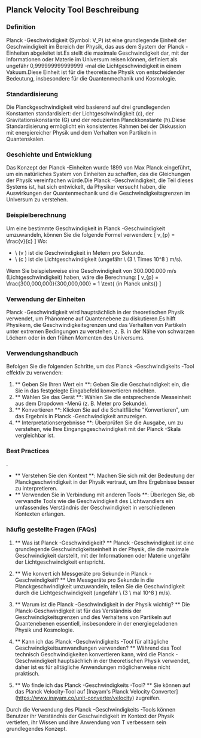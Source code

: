 ## Planck Velocity Tool Beschreibung

### Definition
Planck -Geschwindigkeit (Symbol: V_P) ist eine grundlegende Einheit der Geschwindigkeit im Bereich der Physik, das aus dem System der Planck -Einheiten abgeleitet ist.Es stellt die maximale Geschwindigkeit dar, mit der Informationen oder Materie im Universum reisen können, definiert als ungefähr 0,999999999999999 -mal die Lichtgeschwindigkeit in einem Vakuum.Diese Einheit ist für die theoretische Physik von entscheidender Bedeutung, insbesondere für die Quantenmechanik und Kosmologie.

### Standardisierung
Die Planckgeschwindigkeit wird basierend auf drei grundlegenden Konstanten standardisiert: der Lichtgeschwindigkeit (c), der Gravitationskonstante (G) und der reduzierten Planckkonstante (ħ).Diese Standardisierung ermöglicht ein konsistentes Rahmen bei der Diskussion mit energiereicher Physik und dem Verhalten von Partikeln in Quantenskalen.

### Geschichte und Entwicklung
Das Konzept der Planck -Einheiten wurde 1899 von Max Planck eingeführt, um ein natürliches System von Einheiten zu schaffen, das die Gleichungen der Physik vereinfachen würde.Die Planck -Geschwindigkeit, die Teil dieses Systems ist, hat sich entwickelt, da Physiker versucht haben, die Auswirkungen der Quantenmechanik und die Geschwindigkeitsgrenzen im Universum zu verstehen.

### Beispielberechnung
Um eine bestimmte Geschwindigkeit in Planck -Geschwindigkeit umzuwandeln, können Sie die folgende Formel verwenden:
\[ v_{p} = \frac{v}{c} \]
Wo:
- \ (v \) ist die Geschwindigkeit in Metern pro Sekunde.
- \ (c \) ist die Lichtgeschwindigkeit (ungefähr \ (3 \ Times 10^8 \) m/s).

Wenn Sie beispielsweise eine Geschwindigkeit von 300.000.000 m/s (Lichtgeschwindigkeit) haben, wäre die Berechnung:
\[ v_{p} = \frac{300,000,000}{300,000,000} = 1 \text{ (in Planck units)} \]

### Verwendung der Einheiten
Planck -Geschwindigkeit wird hauptsächlich in der theoretischen Physik verwendet, um Phänomene auf Quantenebene zu diskutieren.Es hilft Physikern, die Geschwindigkeitsgrenzen und das Verhalten von Partikeln unter extremen Bedingungen zu verstehen, z. B. in der Nähe von schwarzen Löchern oder in den frühen Momenten des Universums.

### Verwendungshandbuch
Befolgen Sie die folgenden Schritte, um das Planck -Geschwindigkeits -Tool effektiv zu verwenden:
1. ** Geben Sie Ihren Wert ein **: Geben Sie die Geschwindigkeit ein, die Sie in das festgelegte Eingabefeld konvertieren möchten.
2. ** Wählen Sie das Gerät **: Wählen Sie die entsprechende Messeinheit aus dem Dropdown -Menü (z. B. Meter pro Sekunde).
3. ** Konvertieren **: Klicken Sie auf die Schaltfläche "Konvertieren", um das Ergebnis in Planck -Geschwindigkeit anzuzeigen.
4. ** Interpretationsergebnisse **: Überprüfen Sie die Ausgabe, um zu verstehen, wie Ihre Eingangsgeschwindigkeit mit der Planck -Skala vergleichbar ist.

### Best Practices
.
- ** Verstehen Sie den Kontext **: Machen Sie sich mit der Bedeutung der Planckgeschwindigkeit in der Physik vertraut, um Ihre Ergebnisse besser zu interpretieren.
- ** Verwenden Sie in Verbindung mit anderen Tools **: Überlegen Sie, ob verwandte Tools wie die Geschwindigkeit des Lichtwandlers ein umfassendes Verständnis der Geschwindigkeit in verschiedenen Kontexten erlangen.

### häufig gestellte Fragen (FAQs)

1. ** Was ist Planck -Geschwindigkeit? **
Planck -Geschwindigkeit ist eine grundlegende Geschwindigkeitseinheit in der Physik, die die maximale Geschwindigkeit darstellt, mit der Informationen oder Materie ungefähr der Lichtgeschwindigkeit entspricht.

2. ** Wie konvert ich Messgeräte pro Sekunde in Planck -Geschwindigkeit? **
Um Messgeräte pro Sekunde in die Planckgeschwindigkeit umzuwandeln, teilen Sie die Geschwindigkeit durch die Lichtgeschwindigkeit (ungefähr \ (3 \ mal 10^8 \) m/s).

3. ** Warum ist die Planck -Geschwindigkeit in der Physik wichtig? **
Die Planck-Geschwindigkeit ist für das Verständnis der Geschwindigkeitsgrenzen und des Verhaltens von Partikeln auf Quantenebenen essentiell, insbesondere in der energiegeladenen Physik und Kosmologie.

4. ** Kann ich das Planck -Geschwindigkeits -Tool für alltägliche Geschwindigkeitsumwandlungen verwenden? **
Während das Tool technisch Geschwindigkeiten konvertieren kann, wird die Planck -Geschwindigkeit hauptsächlich in der theoretischen Physik verwendet, daher ist es für alltägliche Anwendungen möglicherweise nicht praktisch.

5. ** Wo finde ich das Planck -Geschwindigkeits -Tool? **
Sie können auf das Planck Velocity-Tool auf [Inayam's Planck Velocity Converter] (https://www.inayam.co/unit-converter/velocity) zugreifen.

Durch die Verwendung des Planck -Geschwindigkeits -Tools können Benutzer ihr Verständnis der Geschwindigkeit im Kontext der Physik vertiefen, ihr Wissen und ihre Anwendung von T verbessern sein grundlegendes Konzept.